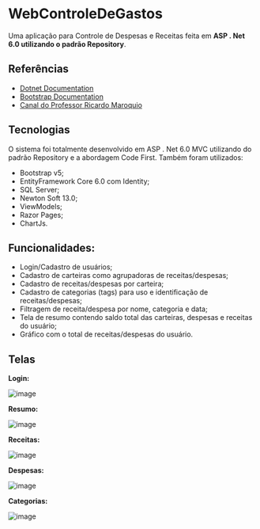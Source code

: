
# WebControleDeGastos

Uma aplicação para Controle de Despesas e Receitas feita em **ASP . Net 6.0 utilizando o padrão Repository**.


## Referências

 - [Dotnet Documentation](https://docs.microsoft.com/en-us/dotnet/)
 - [Bootstrap Documentation](https://getbootstrap.com/docs/5.2/getting-started/introduction/)
 - [Canal do Professor Ricardo Maroquio](https://www.youtube.com/c/RicardoMaroquio)


## Tecnologias

O sistema foi totalmente desenvolvido em ASP . Net 6.0 MVC utilizando do padrão Repository e a abordagem Code First.
Também foram utilizados:

- Bootstrap v5;
- EntityFramework Core 6.0 com Identity;
- SQL Server;
- Newton Soft 13.0;
- ViewModels;
- Razor Pages;
- ChartJs.

## Funcionalidades:

- Login/Cadastro de usuários;
- Cadastro de carteiras como agrupadoras de receitas/despesas;
- Cadastro de receitas/despesas por carteira;
- Cadastro de categorias (tags) para uso e identificação de receitas/despesas;
- Filtragem de receita/despesa por nome, categoria e data;
- Tela de resumo contendo saldo total das carteiras, despesas e receitas do usuário;
- Gráfico com o total de receitas/despesas do usuário.

## Telas

**Login:**

![image](https://user-images.githubusercontent.com/35302072/178387463-ca432135-5a9c-4fe6-8d89-37ba24bebca6.png)

**Resumo:**

![image](https://user-images.githubusercontent.com/35302072/178387711-799eb2b8-88c0-4530-a585-cff76a9979aa.png)

**Receitas:**

![image](https://user-images.githubusercontent.com/35302072/178388334-e1c47e6d-6226-4ed0-a956-6798436fb82d.png)

**Despesas:**

![image](https://user-images.githubusercontent.com/35302072/178388302-105efafa-be36-4231-a927-a47a440ec35f.png)

**Categorias:**

![image](https://user-images.githubusercontent.com/35302072/178387648-a41adef9-0902-475d-897d-cbf950a97704.png)


